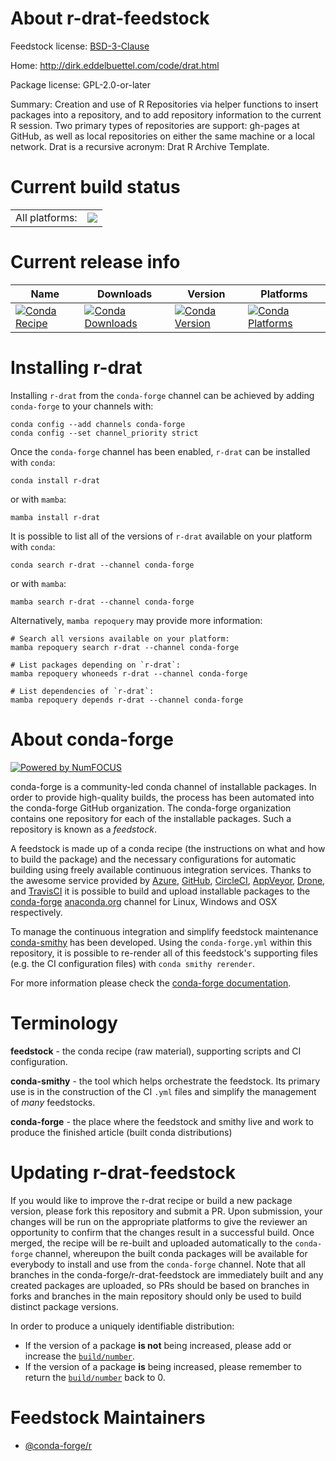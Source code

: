 About r-drat-feedstock
======================

Feedstock license: [BSD-3-Clause](https://github.com/conda-forge/r-drat-feedstock/blob/main/LICENSE.txt)

Home: http://dirk.eddelbuettel.com/code/drat.html

Package license: GPL-2.0-or-later

Summary: Creation and use of R Repositories via helper functions to insert packages into a repository, and to add repository information  to the current R session. Two primary types of repositories are support: gh-pages at GitHub, as well as local repositories on either the same machine or a local network. Drat is a recursive acronym: Drat R Archive Template.

Current build status
====================


<table><tr><td>All platforms:</td>
    <td>
      <a href="https://dev.azure.com/conda-forge/feedstock-builds/_build/latest?definitionId=4980&branchName=main">
        <img src="https://dev.azure.com/conda-forge/feedstock-builds/_apis/build/status/r-drat-feedstock?branchName=main">
      </a>
    </td>
  </tr>
</table>

Current release info
====================

| Name | Downloads | Version | Platforms |
| --- | --- | --- | --- |
| [![Conda Recipe](https://img.shields.io/badge/recipe-r--drat-green.svg)](https://anaconda.org/conda-forge/r-drat) | [![Conda Downloads](https://img.shields.io/conda/dn/conda-forge/r-drat.svg)](https://anaconda.org/conda-forge/r-drat) | [![Conda Version](https://img.shields.io/conda/vn/conda-forge/r-drat.svg)](https://anaconda.org/conda-forge/r-drat) | [![Conda Platforms](https://img.shields.io/conda/pn/conda-forge/r-drat.svg)](https://anaconda.org/conda-forge/r-drat) |

Installing r-drat
=================

Installing `r-drat` from the `conda-forge` channel can be achieved by adding `conda-forge` to your channels with:

```
conda config --add channels conda-forge
conda config --set channel_priority strict
```

Once the `conda-forge` channel has been enabled, `r-drat` can be installed with `conda`:

```
conda install r-drat
```

or with `mamba`:

```
mamba install r-drat
```

It is possible to list all of the versions of `r-drat` available on your platform with `conda`:

```
conda search r-drat --channel conda-forge
```

or with `mamba`:

```
mamba search r-drat --channel conda-forge
```

Alternatively, `mamba repoquery` may provide more information:

```
# Search all versions available on your platform:
mamba repoquery search r-drat --channel conda-forge

# List packages depending on `r-drat`:
mamba repoquery whoneeds r-drat --channel conda-forge

# List dependencies of `r-drat`:
mamba repoquery depends r-drat --channel conda-forge
```


About conda-forge
=================

[![Powered by
NumFOCUS](https://img.shields.io/badge/powered%20by-NumFOCUS-orange.svg?style=flat&colorA=E1523D&colorB=007D8A)](https://numfocus.org)

conda-forge is a community-led conda channel of installable packages.
In order to provide high-quality builds, the process has been automated into the
conda-forge GitHub organization. The conda-forge organization contains one repository
for each of the installable packages. Such a repository is known as a *feedstock*.

A feedstock is made up of a conda recipe (the instructions on what and how to build
the package) and the necessary configurations for automatic building using freely
available continuous integration services. Thanks to the awesome service provided by
[Azure](https://azure.microsoft.com/en-us/services/devops/), [GitHub](https://github.com/),
[CircleCI](https://circleci.com/), [AppVeyor](https://www.appveyor.com/),
[Drone](https://cloud.drone.io/welcome), and [TravisCI](https://travis-ci.com/)
it is possible to build and upload installable packages to the
[conda-forge](https://anaconda.org/conda-forge) [anaconda.org](https://anaconda.org/)
channel for Linux, Windows and OSX respectively.

To manage the continuous integration and simplify feedstock maintenance
[conda-smithy](https://github.com/conda-forge/conda-smithy) has been developed.
Using the ``conda-forge.yml`` within this repository, it is possible to re-render all of
this feedstock's supporting files (e.g. the CI configuration files) with ``conda smithy rerender``.

For more information please check the [conda-forge documentation](https://conda-forge.org/docs/).

Terminology
===========

**feedstock** - the conda recipe (raw material), supporting scripts and CI configuration.

**conda-smithy** - the tool which helps orchestrate the feedstock.
                   Its primary use is in the construction of the CI ``.yml`` files
                   and simplify the management of *many* feedstocks.

**conda-forge** - the place where the feedstock and smithy live and work to
                  produce the finished article (built conda distributions)


Updating r-drat-feedstock
=========================

If you would like to improve the r-drat recipe or build a new
package version, please fork this repository and submit a PR. Upon submission,
your changes will be run on the appropriate platforms to give the reviewer an
opportunity to confirm that the changes result in a successful build. Once
merged, the recipe will be re-built and uploaded automatically to the
`conda-forge` channel, whereupon the built conda packages will be available for
everybody to install and use from the `conda-forge` channel.
Note that all branches in the conda-forge/r-drat-feedstock are
immediately built and any created packages are uploaded, so PRs should be based
on branches in forks and branches in the main repository should only be used to
build distinct package versions.

In order to produce a uniquely identifiable distribution:
 * If the version of a package **is not** being increased, please add or increase
   the [``build/number``](https://docs.conda.io/projects/conda-build/en/latest/resources/define-metadata.html#build-number-and-string).
 * If the version of a package **is** being increased, please remember to return
   the [``build/number``](https://docs.conda.io/projects/conda-build/en/latest/resources/define-metadata.html#build-number-and-string)
   back to 0.

Feedstock Maintainers
=====================

* [@conda-forge/r](https://github.com/orgs/conda-forge/teams/r/)

